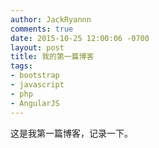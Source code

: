 ```yaml
---
author: JackRyannn
comments: true
date: 2015-10-25 12:00:06 -0700
layout: post
title: 我的第一篇博客
tags:
- bootstrap
- javascript
- php
- AngularJS
---
```


这是我第一篇博客，记录一下。
